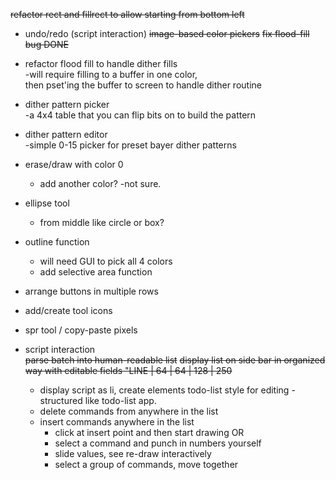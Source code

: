 ~~refactor rect and fillrect to allow starting from bottom left~~
- undo/redo (script interaction)
~~image-based color pickers~~
~~fix flood-fill bug DONE~~ 
- refactor flood fill to handle dither fills  
    -will require filling to a buffer in one color,  
    then pset'ing the buffer to screen to handle dither routine  
- dither pattern picker  
    -a 4x4 table that you can flip bits on to build the pattern  
- dither pattern editor  
    -simple 0-15 picker for preset bayer dither patterns  
- erase/draw with color 0  
    - add another color? -not sure.  
- ellipse tool
    - from middle like circle or box?
- outline function
    - will need GUI to pick all 4 colors
    - add selective area function
- arrange buttons in multiple rows
- add/create tool icons
- spr tool / copy-paste pixels

- script interaction  
    ~~parse batch into human-readable list~~
    ~~display list on side bar in organized way with editable fields "LINE | 64 | 64 | 128 | 250~~
    -  display script as li, create elements todo-list style for editing -structured like todo-list app. 
    -  delete commands from anywhere in the list
    -  insert commands anywhere in the list
        - click at insert point and then start drawing OR  
        - select a command and punch in numbers yourself
        - slide values, see re-draw interactively
        - select a group of commands, move together